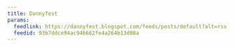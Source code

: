 ```yaml
---
title: Dannyfest
params:
  feedlink: https://dannyfest.blogspot.com/feeds/posts/default?alt=rss
  feedid: 93b7ddce94ac946662fe4a264b13d88a
---
```

